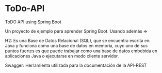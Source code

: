 # ToDo-API
ToDO API using Spring Boot

Un proyecto de ejemplo para aprender Spring Boot. Usando además =>

H2: Es una  Base de Datos Relacional (SQL), que se encuentra escrita en Java y funciona como una base de datos en memoria, cuyo uno de sus puntos fuertes es que puede trabajar como una base de datos embebida en aplicaciones Java o ejecutarse en modo cliente servidor.

Swagger: Herramienta utilizada para la documentación de la API-REST